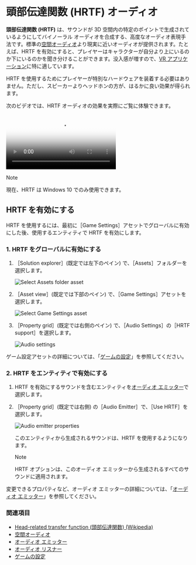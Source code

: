 # 頭部伝達関数 (HRTF) オーディオ

**頭部伝達関数 (HRTF)** は、サウンドが 3D 空間内の特定のポイントで生成されているようにしてバイノーラル オーディオを合成する、高度なオーディオ表現手法です。標準の[空間オーディオ](spatialized-audio.md)より現実に近いオーディオが提供されます。たとえば、HRTF を有効にすると、プレイヤーはキャラクターが自分より上にいるのか下にいるのかを聞き分けることができます。没入感が増すので、[VR アプリケーション](../virtual-reality/index.md)に特に適しています。

HRTF を使用するためにプレイヤーが特別なハードウェアを装着する必要はありません。ただし、スピーカーよりヘッドホンの方が、はるかに良い効果が得られます。

次のビデオでは、HRTF オーディオの効果を実際にご覧に体験できます。

<p>
<video class="embed-responsive-item" poster="media/hrtf-first-frame.jpg" controls>
   <source src="media/hrtf.mp4" type="video/mp4">
</video>
</p>

>[!NOTE]
>現在、HRTF は Windows 10 でのみ使用できます。

## HRTF を有効にする

HRTF を使用するには、最初に［Game Settings］アセットでグローバルに有効にした後、使用するエンティティで HRTF を有効にします。

### 1. HRTF をグローバルに有効にする

1. ［Solution explorer］(既定では左下のペイン) で、［Assets］フォルダーを選択します。

    ![Select Assets folder asset](../game-studio/media/select-asset-folder.png)

2. ［Asset view］(既定では下部のペイン) で、［Game Settings］アセットを選択します。

    ![Select Game Settings asset](../game-studio/media/select-game-settings-asset.png)

3. ［Property grid］(既定では右側のペイン) で、［Audio Settings］の［HRTF support］を選択します。

    ![Audio settings](../game-studio/media/audio-settings.png)

ゲーム設定アセットの詳細については、「[ゲームの設定](../game-studio/game-settings.md)」を参照してください。

### 2. HRTF をエンティティで有効にする

1. HRTF を有効にするサウンドを含むエンティティを[オーディオ エミッター](audio-emitters.md)で選択します。

2. ［Property grid］(既定では右側) の［Audio Emitter］で、［Use HRTF］を選択します。

    ![Audio emitter properties](media/audio-emitter-properties.png)

    このエンティティから生成されるサウンドは、HRTF を使用するようになります。

    >[!NOTE]
    >HRTF オプションは、このオーディオ エミッターから生成されるすべてのサウンドに適用されます。

変更できるプロパティなど、オーディオ エミッターの詳細については、「[オーディオ エミッター](audio-emitters.md)」を参照してください。

### 関連項目

* [Head-related transfer function (頭部伝達関数) (Wikipedia)](https://en.wikipedia.org/wiki/Head-related_transfer_function)
* [空間オーディオ](spatialized-audio.md)
* [オーディオ エミッター](audio-emitters.md)
* [オーディオ リスナー](audio-listeners.md)
* [ゲームの設定](../game-studio/game-settings.md)
